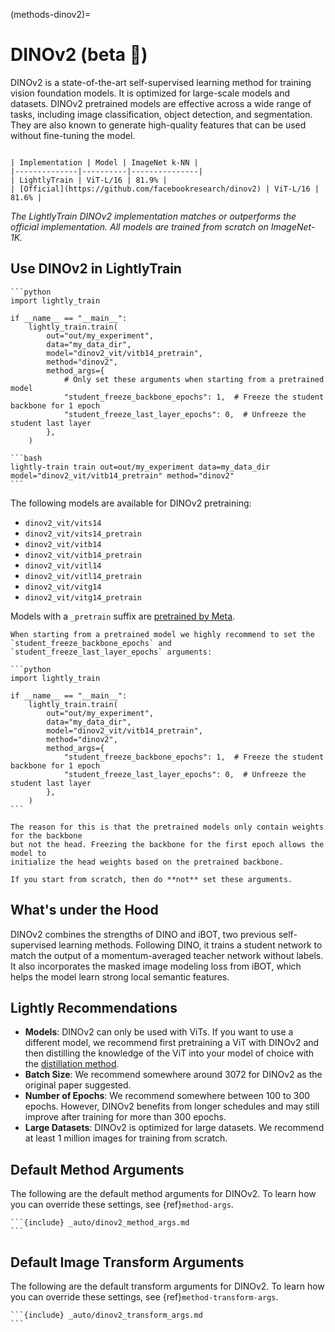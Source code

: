 (methods-dinov2)=

# DINOv2 (beta 🔬)

DINOv2 is a state-of-the-art self-supervised learning method for training vision
foundation models. It is optimized for large-scale models and datasets.
DINOv2 pretrained models are effective across a wide range of tasks, including
image classification, object detection, and segmentation. They are also known to
generate high-quality features that can be used without fine-tuning the model.

```{table}

| Implementation | Model | ImageNet k-NN |
|--------------|----------|---------------|
| LightlyTrain | ViT-L/16 | 81.9% |
| [Official](https://github.com/facebookresearch/dinov2) | ViT-L/16 | 81.6% |

```

*The LightlyTrain DINOv2 implementation matches or outperforms the official
implementation. All models are trained from scratch on ImageNet-1K.*

## Use DINOv2 in LightlyTrain

````{tab} Python
```python
import lightly_train

if __name__ == "__main__":
    lightly_train.train(
        out="out/my_experiment", 
        data="my_data_dir",
        model="dinov2_vit/vitb14_pretrain",
        method="dinov2",
        method_args={
            # Only set these arguments when starting from a pretrained model
            "student_freeze_backbone_epochs": 1,  # Freeze the student backbone for 1 epoch
            "student_freeze_last_layer_epochs": 0,  # Unfreeze the student last layer
        },
    )
````

````{tab} Command Line
```bash
lightly-train train out=out/my_experiment data=my_data_dir model="dinov2_vit/vitb14_pretrain" method="dinov2"
```
````

The following models are available for DINOv2 pretraining:

- `dinov2_vit/vits14`
- `dinov2_vit/vits14_pretrain`
- `dinov2_vit/vitb14`
- `dinov2_vit/vitb14_pretrain`
- `dinov2_vit/vitl14`
- `dinov2_vit/vitl14_pretrain`
- `dinov2_vit/vitg14`
- `dinov2_vit/vitg14_pretrain`

Models with a `_pretrain` suffix are [pretrained by Meta](https://github.com/facebookresearch/dinov2?tab=readme-ov-file#pretrained-models).

````{note}
When starting from a pretrained model we highly recommend to set the
`student_freeze_backbone_epochs` and `student_freeze_last_layer_epochs` arguments:

```python
import lightly_train

if __name__ == "__main__":
    lightly_train.train(
        out="out/my_experiment",
        data="my_data_dir",
        model="dinov2_vit/vitb14_pretrain",
        method="dinov2",
        method_args={
            "student_freeze_backbone_epochs": 1,  # Freeze the student backbone for 1 epoch
            "student_freeze_last_layer_epochs": 0,  # Unfreeze the student last layer
        },
    )
```

The reason for this is that the pretrained models only contain weights for the backbone
but not the head. Freezing the backbone for the first epoch allows the model to
initialize the head weights based on the pretrained backbone.

If you start from scratch, then do **not** set these arguments.
````

## What's under the Hood

DINOv2 combines the strengths of DINO and iBOT, two previous self-supervised learning
methods. Following DINO, it trains a student network to match the output of a
momentum-averaged teacher network without labels. It also incorporates the masked
image modeling loss from iBOT, which helps the model learn strong local semantic
features.

## Lightly Recommendations

- **Models**: DINOv2 can only be used with ViTs. If you want to use a different model,
  we recommend first pretraining a ViT with DINOv2 and then distilling the knowledge
  of the ViT into your model of choice with the [distillation method](methods-distillation).
- **Batch Size**: We recommend somewhere around 3072 for DINOv2 as the original paper
  suggested.
- **Number of Epochs**: We recommend somewhere between 100 to 300 epochs. However,
  DINOv2 benefits from longer schedules and may still improve after training for more
  than 300 epochs.
- **Large Datasets**: DINOv2 is optimized for large datasets. We recommend at least
  1 million images for training from scratch.

## Default Method Arguments

The following are the default method arguments for DINOv2. To learn how you can
override these settings, see {ref}`method-args`.

````{dropdown} Default Method Arguments
```{include} _auto/dinov2_method_args.md
```
````

## Default Image Transform Arguments

The following are the default transform arguments for DINOv2. To learn how you can
override these settings, see {ref}`method-transform-args`.

````{dropdown} Default Image Transforms
```{include} _auto/dinov2_transform_args.md
```
````

